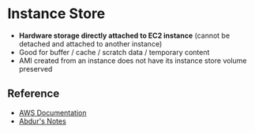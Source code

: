 # Instance Store

- **Hardware storage directly attached to EC2 instance** (cannot be detached and attached to another instance)
- Good for buffer / cache / scratch data / temporary content
- AMI created from an instance does not have its instance store volume preserved

## Reference
- [AWS Documentation](https://docs.aws.amazon.com/AWSEC2/latest/UserGuide/InstanceStorage.html)
- [Abdur's Notes](https://notes.arkalim.org/notes/aws%20solutions%20architect%20associate/instance%20store/)
